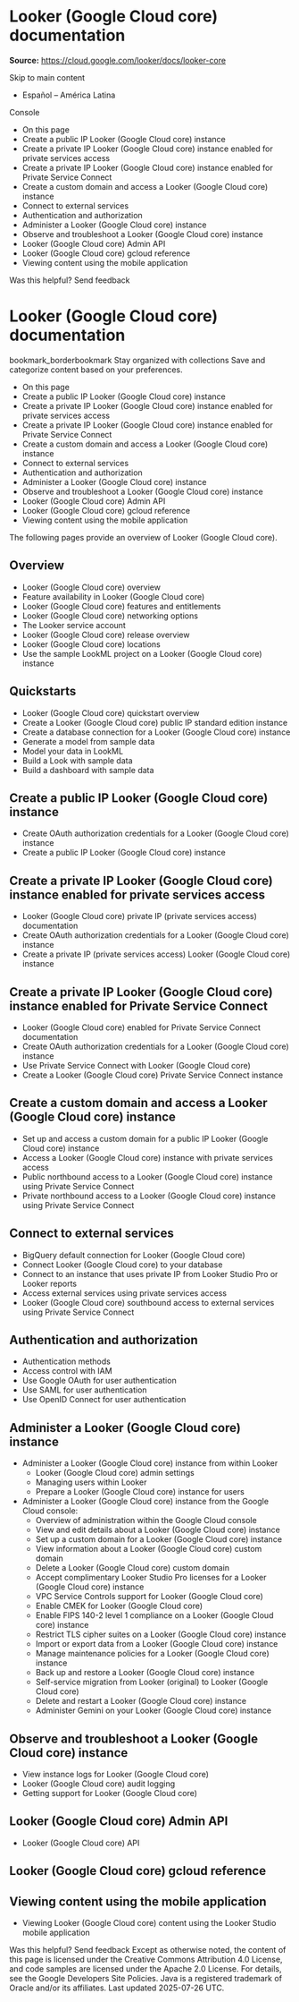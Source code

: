 # Looker (Google Cloud core) documentation

**Source:** https://cloud.google.com/looker/docs/looker-core

Skip to main content 
  * Español – América Latina

Console 


  * On this page
  * Create a public IP Looker (Google Cloud core) instance
  * Create a private IP Looker (Google Cloud core) instance enabled for private services access
  * Create a private IP Looker (Google Cloud core) instance enabled for Private Service Connect
  * Create a custom domain and access a Looker (Google Cloud core) instance
  * Connect to external services
  * Authentication and authorization
  * Administer a Looker (Google Cloud core) instance
  * Observe and troubleshoot a Looker (Google Cloud core) instance
  * Looker (Google Cloud core) Admin API
  * Looker (Google Cloud core) gcloud reference
  * Viewing content using the mobile application




Was this helpful?
Send feedback 
#  Looker (Google Cloud core) documentation
bookmark_borderbookmark Stay organized with collections  Save and categorize content based on your preferences.
  * On this page
  * Create a public IP Looker (Google Cloud core) instance
  * Create a private IP Looker (Google Cloud core) instance enabled for private services access
  * Create a private IP Looker (Google Cloud core) instance enabled for Private Service Connect
  * Create a custom domain and access a Looker (Google Cloud core) instance
  * Connect to external services
  * Authentication and authorization
  * Administer a Looker (Google Cloud core) instance
  * Observe and troubleshoot a Looker (Google Cloud core) instance
  * Looker (Google Cloud core) Admin API
  * Looker (Google Cloud core) gcloud reference
  * Viewing content using the mobile application


The following pages provide an overview of Looker (Google Cloud core).
## Overview
  * Looker (Google Cloud core) overview
  * Feature availability in Looker (Google Cloud core)
  * Looker (Google Cloud core) features and entitlements
  * Looker (Google Cloud core) networking options
  * The Looker service account
  * Looker (Google Cloud core) release overview
  * Looker (Google Cloud core) locations
  * Use the sample LookML project on a Looker (Google Cloud core) instance


## Quickstarts
  * Looker (Google Cloud core) quickstart overview
  * Create a Looker (Google Cloud core) public IP standard edition instance
  * Create a database connection for a Looker (Google Cloud core) instance
  * Generate a model from sample data
  * Model your data in LookML
  * Build a Look with sample data
  * Build a dashboard with sample data


## Create a public IP Looker (Google Cloud core) instance
  * Create OAuth authorization credentials for a Looker (Google Cloud core) instance
  * Create a public IP Looker (Google Cloud core) instance


## Create a private IP Looker (Google Cloud core) instance enabled for private services access
  * Looker (Google Cloud core) private IP (private services access) documentation
  * Create OAuth authorization credentials for a Looker (Google Cloud core) instance
  * Create a private IP (private services access) Looker (Google Cloud core) instance


## Create a private IP Looker (Google Cloud core) instance enabled for Private Service Connect
  * Looker (Google Cloud core) enabled for Private Service Connect documentation
  * Create OAuth authorization credentials for a Looker (Google Cloud core) instance
  * Use Private Service Connect with Looker (Google Cloud core)
  * Create a Looker (Google Cloud core) Private Service Connect instance


## Create a custom domain and access a Looker (Google Cloud core) instance
  * Set up and access a custom domain for a public IP Looker (Google Cloud core) instance
  * Access a Looker (Google Cloud core) instance with private services access
  * Public northbound access to a Looker (Google Cloud core) instance using Private Service Connect
  * Private northbound access to a Looker (Google Cloud core) instance using Private Service Connect


## Connect to external services
  * BigQuery default connection for Looker (Google Cloud core)
  * Connect Looker (Google Cloud core) to your database
  * Connect to an instance that uses private IP from Looker Studio Pro or Looker reports
  * Access external services using private services access
  * Looker (Google Cloud core) southbound access to external services using Private Service Connect


## Authentication and authorization
  * Authentication methods
  * Access control with IAM
  * Use Google OAuth for user authentication
  * Use SAML for user authentication
  * Use OpenID Connect for user authentication


## Administer a Looker (Google Cloud core) instance
  * Administer a Looker (Google Cloud core) instance from within Looker 
    * Looker (Google Cloud core) admin settings
    * Managing users within Looker
    * Prepare a Looker (Google Cloud core) instance for users
  * Administer a Looker (Google Cloud core) instance from the Google Cloud console: 
    * Overview of administration within the Google Cloud console
    * View and edit details about a Looker (Google Cloud core) instance
    * Set up a custom domain for a Looker (Google Cloud core) instance
    * View information about a Looker (Google Cloud core) custom domain
    * Delete a Looker (Google Cloud core) custom domain
    * Accept complimentary Looker Studio Pro licenses for a Looker (Google Cloud core) instance
    * VPC Service Controls support for Looker (Google Cloud core)
    * Enable CMEK for Looker (Google Cloud core)
    * Enable FIPS 140-2 level 1 compliance on a Looker (Google Cloud core) instance
    * Restrict TLS cipher suites on a Looker (Google Cloud core) instance
    * Import or export data from a Looker (Google Cloud core) instance
    * Manage maintenance policies for a Looker (Google Cloud core) instance
    * Back up and restore a Looker (Google Cloud core) instance
    * Self-service migration from Looker (original) to Looker (Google Cloud core)
    * Delete and restart a Looker (Google Cloud core) instance
    * Administer Gemini on your Looker (Google Cloud core) instance


## Observe and troubleshoot a Looker (Google Cloud core) instance
  * View instance logs for Looker (Google Cloud core)
  * Looker (Google Cloud core) audit logging
  * Getting support for Looker (Google Cloud core)


## Looker (Google Cloud core) Admin API
  * Looker (Google Cloud core) API


## Looker (Google Cloud core) gcloud reference


## Viewing content using the mobile application
  * Viewing Looker (Google Cloud core) content using the Looker Studio mobile application


Was this helpful?
Send feedback 
Except as otherwise noted, the content of this page is licensed under the Creative Commons Attribution 4.0 License, and code samples are licensed under the Apache 2.0 License. For details, see the Google Developers Site Policies. Java is a registered trademark of Oracle and/or its affiliates.
Last updated 2025-07-26 UTC.


